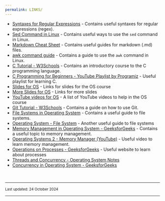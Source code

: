 ```yaml
---
permalink: LINKS/
---
```


* [Syntaxes for Regular Expressions](https://developer.mozilla.org/en-US/docs/Web/JavaScript/Guide/Regular_expressions/Cheatsheet) - Contains useful syntaxes for regular expressions (regex).
* [Sed Command in Linux](https://www.geeksforgeeks.org/sed-command-in-linux-unix-with-examples/) - Contains useful ways to use the `sed` command in Linux.
* [Markdown Cheat Sheet](https://www.markdownguide.org/cheat-sheet/) - Contains useful guides for markdown (.md) files.
* [awk command guide](https://www.freecodecamp.org/news/the-linux-awk-command-linux-and-unix-usage-syntax-examples/) - Contains a guide to use the `awk` command in Linux.
* [C Tutorial - W3Schools](https://www.w3schools.com/c/) - Contains an introductory course to the C programming language.
* [C Programming for Beginners - YouTube Playlist by Programiz](https://www.youtube.com/playlist?list=PL98qAXLA6aftD9ZlnjpLhdQAOFI8xIB6e) - Useful playlist for learning C.
* [Slides for OS](https://docos.vlsm.org/) - Links for slides for the OS course
* [More Slides for OS](https://codex.cs.yale.edu/avi/os-book/OS10/slide-dir/) - Links for more slides
* [YouTube videos for OS](https://os.vlsm.org/playlists/) - A list of YouTube videos to help in the OS course
* [Git Tutorial - W3Schools](https://www.w3schools.com/git/) - Contains a guide on how to use Git.
* [File Systems in Operating System](https://www.geeksforgeeks.org/file-systems-in-operating-system/) - Contains a useful guide to file systems.
* [Operating System - File System](https://www.tutorialspoint.com/operating_system/os_file_system.htm) - Another useful guide to file systems
* [Memory Management in Operating System - GeeksforGeeks](https://www.geeksforgeeks.org/memory-management-in-operating-system/) - Contains a useful topic to memory management.
* [Operating Systems 2 - Memory Manager (YouTube)](https://www.youtube.com/watch?v=qdkxXygc3rE) - Useful video to learn memory management.
* [Operations on Processes - GeeksforGeeks](https://www.geeksforgeeks.org/operations-on-processes/) - Useful website to learn about processes
* [Threads and Concurrency - Operating System Notes](https://applied-programming.github.io/Operating-Systems-Notes/3-Threads-and-Concurrency/)
* [Concurrency in Operating System - GeeksforGeeks](https://www.geeksforgeeks.org/concurrency-in-operating-system/)
<br><br><br>
<hr>
<span style="font-size: smaller">Last updated: 24 October 2024</span>
<hr>
